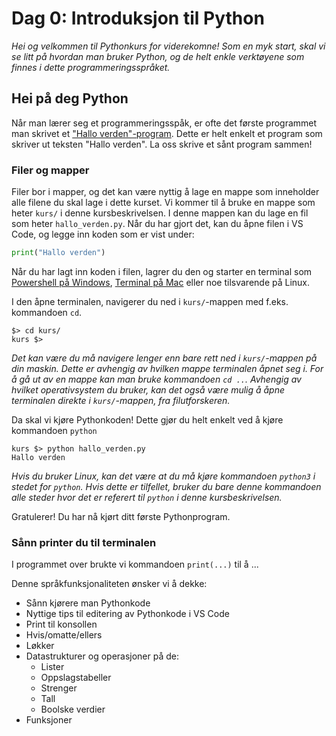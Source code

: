 Dag 0: Introduksjon til Python
==============================
_Hei og velkommen til Pythonkurs for viderekomne! Som en myk start, skal vi se litt på hvordan man bruker Python, og de helt enkle verktøyene som finnes i dette programmeringsspråket._

Hei på deg Python
-----------------
Når man lærer seg et programmeringsspåk, er ofte det første programmet man skrivet et ["Hallo verden"-program](https://en.wikipedia.org/wiki/%22Hello,_World!%22_program). Dette er helt enkelt et program som skriver ut teksten "Hallo verden". La oss skrive et sånt program sammen!

### Filer og mapper
Filer bor i mapper, og det kan være nyttig å lage en mappe som inneholder alle filene du skal lage i dette kurset. Vi kommer til å bruke en mappe som heter `kurs/` i denne kursbeskrivelsen. I denne mappen kan du lage en fil som heter `hallo_verden.py`. Når du har gjort det, kan du åpne filen i VS Code, og legge inn koden som er vist under:

```python
print("Hallo verden")
```

Når du har lagt inn koden i filen, lagrer du den og starter en terminal som [Powershell på Windows](https://learn.microsoft.com/en-us/powershell/scripting/windows-powershell/starting-windows-powershell), [Terminal på Mac](https://support.apple.com/guide/terminal/open-or-quit-terminal-apd5265185d-f365-44cb-8b09-71a064a42125/mac) eller noe tilsvarende på Linux.

I den åpne terminalen, navigerer du ned i `kurs/`-mappen med f.eks. kommandoen `cd`.

```shell
$> cd kurs/
kurs $>
```

_Det kan være du må navigere lenger enn bare rett ned i `kurs/`-mappen på din maskin. Dette er avhengig av hvilken mappe terminalen åpnet seg i. For å gå ut av en mappe kan man bruke kommandoen `cd ..`. Avhengig av hvilket operativsystem du bruker, kan det også være mulig å åpne terminalen direkte i `kurs/`-mappen, fra filutforskeren._

Da skal vi kjøre Pythonkoden! Dette gjør du helt enkelt ved å kjøre kommandoen `python`

```shell
kurs $> python hallo_verden.py
Hallo verden
```

_Hvis du bruker Linux, kan det være at du må kjøre kommandoen `python3` i stedet for `python`. Hvis dette er tilfellet, bruker du bare denne kommandoen alle steder hvor det er referert til `python` i denne kursbeskrivelsen._

Gratulerer! Du har nå kjørt ditt første Pythonprogram.

### Sånn printer du til terminalen
I programmet over brukte vi kommandoen `print(...)` til å ...



Denne språkfunksjonaliteten ønsker vi å dekke:
- Sånn kjørere man Pythonkode
- Nyttige tips til editering av Pythonkode i VS Code
- Print til konsollen
- Hvis/omatte/ellers
- Løkker
- Datastrukturer og operasjoner på de:
    - Lister
    - Oppslagstabeller
    - Strenger
    - Tall
    - Boolske verdier
- Funksjoner

